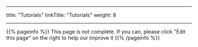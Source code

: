 
---
title: "Tutorials"
linkTitle: "Tutorials"
weight: 8

---

{{% pageinfo %}}
This page is not complete. If you can, please click "Edit this page" on the right to help our improve it
{{% /pageinfo %}}
